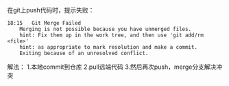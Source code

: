 在git上push代码时，提示失败：


	18:15	Git Merge Failed
		Merging is not possible because you have unmerged files.
		hint: Fix them up in the work tree, and then use 'git add/rm <file>'
		hint: as appropriate to mark resolution and make a commit.
		Exiting because of an unresolved conflict.

解法：
1.本地commit到仓库
2.pull远端代码
3.然后再次push，merge分支解决冲突
